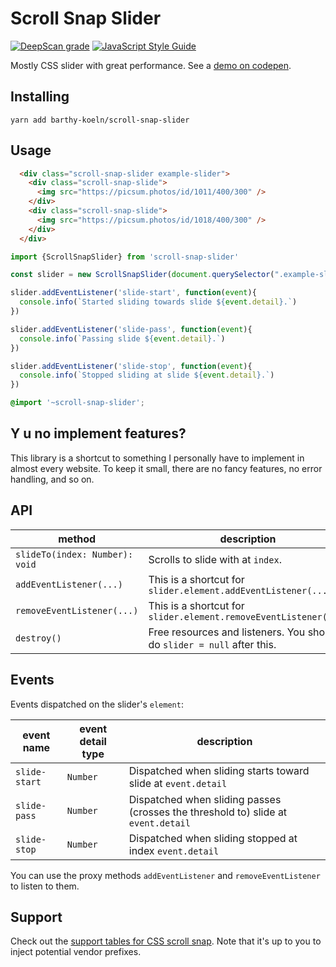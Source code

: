 # Scroll Snap Slider

[![DeepScan grade](https://deepscan.io/api/teams/11039/projects/14107/branches/253421/badge/grade.svg)](https://deepscan.io/dashboard#view=project&tid=11039&pid=14107&bid=253421)
[![JavaScript Style Guide](https://img.shields.io/badge/code_style-standard-brightgreen.svg)](https://standardjs.com)

Mostly CSS slider with great performance. See a [demo on codepen](https://codepen.io/BarthyB/full/JjXgzOL).

## Installing

```shell script
yarn add barthy-koeln/scroll-snap-slider
```

## Usage

```html
  <div class="scroll-snap-slider example-slider">
    <div class="scroll-snap-slide">
      <img src="https://picsum.photos/id/1011/400/300" />
    </div>
    <div class="scroll-snap-slide">
      <img src="https://picsum.photos/id/1018/400/300" />
    </div>
  </div>
```

```javascript
import {ScrollSnapSlider} from 'scroll-snap-slider'

const slider = new ScrollSnapSlider(document.querySelector(".example-slider"));

slider.addEventListener('slide-start', function(event){
  console.info(`Started sliding towards slide ${event.detail}.`)
})

slider.addEventListener('slide-pass', function(event){
  console.info(`Passing slide ${event.detail}.`)
})

slider.addEventListener('slide-stop', function(event){
  console.info(`Stopped sliding at slide ${event.detail}.`)
})
```

```scss
@import '~scroll-snap-slider';
```

## Y u no implement features?

This library is a shortcut to something I personally have to
implement in almost every website. To keep it small, there are no fancy
features, no error handling, and so on.

## API

| method                          | description                                                             |
|-------------------------------- |-------------------------------------------------------------------------|
| `slideTo(index: Number): void` | Scrolls to slide with at `index`.                                       |
| `addEventListener(...)`         | This is a shortcut for `slider.element.addEventListener(...)`           |
| `removeEventListener(...)`      | This is a shortcut for `slider.element.removeEventListener(...)`        |
| `destroy()`                     | Free resources and listeners. You should do `slider = null` after this. |

## Events

Events dispatched on the slider's `element`:

| event name      | event detail type | description                                                                       |
|-----------------|-------------------|-----------------------------------------------------------------------------------|
| `slide-start`   | `Number`          | Dispatched when sliding starts toward slide at `event.detail`                     |
| `slide-pass`    | `Number`          | Dispatched when sliding passes (crosses the threshold to) slide at `event.detail` |
| `slide-stop`    | `Number`          | Dispatched when sliding stopped at index `event.detail`                           |

You can use the proxy methods `addEventListener` and `removeEventListener` to listen to them.

## Support

Check out the
[support tables for CSS scroll snap](https://caniuse.com/css-snappoints).
Note that it's up to you to inject potential vendor prefixes.
